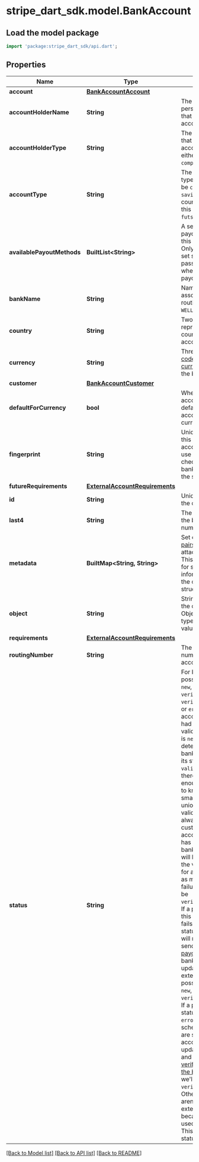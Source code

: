 # stripe_dart_sdk.model.BankAccount

## Load the model package
```dart
import 'package:stripe_dart_sdk/api.dart';
```

## Properties
Name | Type | Description | Notes
------------ | ------------- | ------------- | -------------
**account** | [**BankAccountAccount**](BankAccountAccount.md) |  | [optional] 
**accountHolderName** | **String** | The name of the person or business that owns the bank account. | [optional] 
**accountHolderType** | **String** | The type of entity that holds the account. This can be either `individual` or `company`. | [optional] 
**accountType** | **String** | The bank account type. This can only be `checking` or `savings` in most countries. In Japan, this can only be `futsu` or `toza`. | [optional] 
**availablePayoutMethods** | **BuiltList&lt;String&gt;** | A set of available payout methods for this bank account. Only values from this set should be passed as the `method` when creating a payout. | [optional] 
**bankName** | **String** | Name of the bank associated with the routing number (e.g., `WELLS FARGO`). | [optional] 
**country** | **String** | Two-letter ISO code representing the country the bank account is located in. | 
**currency** | **String** | Three-letter [ISO code for the currency](https://stripe.com/docs/payouts) paid out to the bank account. | 
**customer** | [**BankAccountCustomer**](BankAccountCustomer.md) |  | [optional] 
**defaultForCurrency** | **bool** | Whether this bank account is the default external account for its currency. | [optional] 
**fingerprint** | **String** | Uniquely identifies this particular bank account. You can use this attribute to check whether two bank accounts are the same. | [optional] 
**futureRequirements** | [**ExternalAccountRequirements**](ExternalAccountRequirements.md) |  | [optional] 
**id** | **String** | Unique identifier for the object. | 
**last4** | **String** | The last four digits of the bank account number. | 
**metadata** | **BuiltMap&lt;String, String&gt;** | Set of [key-value pairs](https://stripe.com/docs/api/metadata) that you can attach to an object. This can be useful for storing additional information about the object in a structured format. | [optional] 
**object** | **String** | String representing the object's type. Objects of the same type share the same value. | 
**requirements** | [**ExternalAccountRequirements**](ExternalAccountRequirements.md) |  | [optional] 
**routingNumber** | **String** | The routing transit number for the bank account. | [optional] 
**status** | **String** | For bank accounts, possible values are `new`, `validated`, `verified`, `verification_failed`, or `errored`. A bank account that hasn't had any activity or validation performed is `new`. If Stripe can determine that the bank account exists, its status will be `validated`. Note that there often isn’t enough information to know (e.g., for smaller credit unions), and the validation is not always run. If customer bank account verification has succeeded, the bank account status will be `verified`. If the verification failed for any reason, such as microdeposit failure, the status will be `verification_failed`. If a payout sent to this bank account fails, we'll set the status to `errored` and will not continue to send [scheduled payouts](https://stripe.com/docs/payouts#payout-schedule) until the bank details are updated.  For external accounts, possible values are `new`, `errored` and `verification_failed`. If a payout fails, the status is set to `errored` and scheduled payouts are stopped until account details are updated. In the US and India, if we can't [verify the owner of the bank account](https://support.stripe.com/questions/bank-account-ownership-verification), we'll set the status to `verification_failed`. Other validations aren't run against external accounts because they're only used for payouts. This means the other statuses don't apply. | 

[[Back to Model list]](../README.md#documentation-for-models) [[Back to API list]](../README.md#documentation-for-api-endpoints) [[Back to README]](../README.md)


